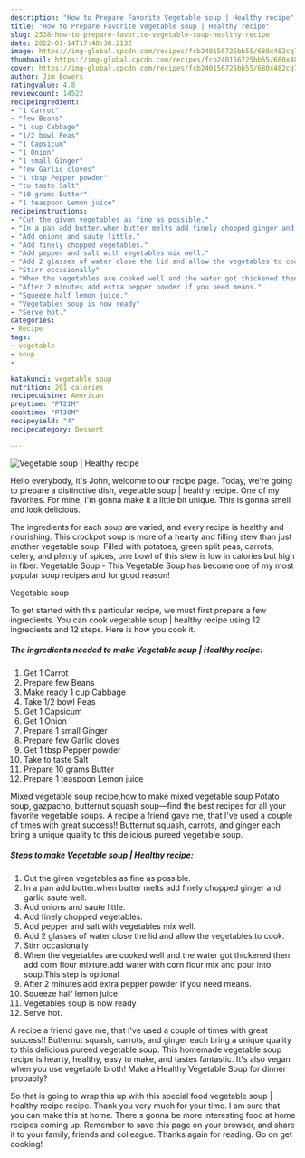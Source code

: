 ```yaml
---
description: "How to Prepare Favorite Vegetable soup | Healthy recipe"
title: "How to Prepare Favorite Vegetable soup | Healthy recipe"
slug: 2538-how-to-prepare-favorite-vegetable-soup-healthy-recipe
date: 2022-01-14T17:48:38.213Z
image: https://img-global.cpcdn.com/recipes/fcb240156725bb55/680x482cq70/vegetable-soup-healthy-recipe-recipe-main-photo.jpg
thumbnail: https://img-global.cpcdn.com/recipes/fcb240156725bb55/680x482cq70/vegetable-soup-healthy-recipe-recipe-main-photo.jpg
cover: https://img-global.cpcdn.com/recipes/fcb240156725bb55/680x482cq70/vegetable-soup-healthy-recipe-recipe-main-photo.jpg
author: Jim Bowers
ratingvalue: 4.8
reviewcount: 14522
recipeingredient:
- "1 Carrot"
- "few Beans"
- "1 cup Cabbage"
- "1/2 bowl Peas"
- "1 Capsicum"
- "1 Onion"
- "1 small Ginger"
- "few Garlic cloves"
- "1 tbsp Pepper powder"
- "to taste Salt"
- "10 grams Butter"
- "1 teaspoon Lemon juice"
recipeinstructions:
- "Cut the given vegetables as fine as possible."
- "In a pan add butter.when butter melts add finely chopped ginger and garlic saute well."
- "Add onions and saute little."
- "Add finely chopped vegetables."
- "Add pepper and salt with vegetables mix well."
- "Add 2 glasses of water close the lid and allow the vegetables to cook."
- "Stirr occasionally"
- "When the vegetables are cooked well and the water got thickened then add corn flour mixture.add water with corn flour mix and pour into soup.This step is optional"
- "After 2 minutes add extra pepper powder if you need means."
- "Squeeze half lemon juice."
- "Vegetables soup is now ready"
- "Serve hot."
categories:
- Recipe
tags:
- vegetable
- soup
- 

katakunci: vegetable soup  
nutrition: 201 calories
recipecuisine: American
preptime: "PT21M"
cooktime: "PT30M"
recipeyield: "4"
recipecategory: Dessert

---
```



![Vegetable soup | Healthy recipe](https://img-global.cpcdn.com/recipes/fcb240156725bb55/680x482cq70/vegetable-soup-healthy-recipe-recipe-main-photo.jpg)

Hello everybody, it's John, welcome to our recipe page. Today, we're going to prepare a distinctive dish, vegetable soup | healthy recipe. One of my favorites. For mine, I'm gonna make it a little bit unique. This is gonna smell and look delicious.

The ingredients for each soup are varied, and every recipe is healthy and nourishing. This crockpot soup is more of a hearty and filling stew than just another vegetable soup. Filled with potatoes, green split peas, carrots, celery, and plenty of spices, one bowl of this stew is low in calories but high in fiber. Vegetable Soup - This Vegetable Soup has become one of my most popular soup recipes and for good reason!

Vegetable soup 

To get started with this particular recipe, we must first prepare a few ingredients. You can cook vegetable soup | healthy recipe using 12 ingredients and 12 steps. Here is how you cook it.

<!--inarticleads1-->

##### The ingredients needed to make Vegetable soup | Healthy recipe:

1. Get 1 Carrot
1. Prepare few Beans
1. Make ready 1 cup Cabbage
1. Take 1/2 bowl Peas
1. Get 1 Capsicum
1. Get 1 Onion
1. Prepare 1 small Ginger
1. Prepare few Garlic cloves
1. Get 1 tbsp Pepper powder
1. Take to taste Salt
1. Prepare 10 grams Butter
1. Prepare 1 teaspoon Lemon juice


Mixed vegetable soup recipe,how to make mixed vegetable soup Potato soup, gazpacho, butternut squash soup—find the best recipes for all your favorite vegetable soups. A recipe a friend gave me, that I&#39;ve used a couple of times with great success!! Butternut squash, carrots, and ginger each bring a unique quality to this delicious pureed vegetable soup. 

<!--inarticleads2-->

##### Steps to make Vegetable soup | Healthy recipe:

1. Cut the given vegetables as fine as possible.
1. In a pan add butter.when butter melts add finely chopped ginger and garlic saute well.
1. Add onions and saute little.
1. Add finely chopped vegetables.
1. Add pepper and salt with vegetables mix well.
1. Add 2 glasses of water close the lid and allow the vegetables to cook.
1. Stirr occasionally
1. When the vegetables are cooked well and the water got thickened then add corn flour mixture.add water with corn flour mix and pour into soup.This step is optional
1. After 2 minutes add extra pepper powder if you need means.
1. Squeeze half lemon juice.
1. Vegetables soup is now ready
1. Serve hot.


A recipe a friend gave me, that I&#39;ve used a couple of times with great success!! Butternut squash, carrots, and ginger each bring a unique quality to this delicious pureed vegetable soup. This homemade vegetable soup recipe is hearty, healthy, easy to make, and tastes fantastic. It&#39;s also vegan when you use vegetable broth! Make a Healthy Vegetable Soup for dinner probably? 

So that is going to wrap this up with this special food vegetable soup | healthy recipe recipe. Thank you very much for your time. I am sure that you can make this at home. There's gonna be more interesting food at home recipes coming up. Remember to save this page on your browser, and share it to your family, friends and colleague. Thanks again for reading. Go on get cooking!
